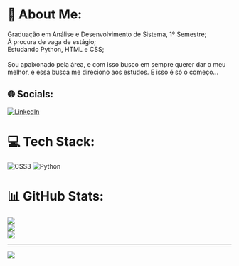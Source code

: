 # 💫 About Me:
Graduação em Análise e Desenvolvimento de Sistema, 1º Semestre;<br>Á procura de vaga de estágio;<br>Estudando Python, HTML e CSS;<br><br>Sou apaixonado pela área, e com isso busco em sempre querer dar o meu <br>melhor, e essa busca me direciono aos estudos. E isso é só o começo... 


## 🌐 Socials:
[![LinkedIn](https://img.shields.io/badge/LinkedIn-%230077B5.svg?logo=linkedin&logoColor=white)](https://linkedin.com/in/https://www.linkedin.com/in/bruno-godoi-a74338206/) 

# 💻 Tech Stack:
![CSS3](https://img.shields.io/badge/css3-%231572B6.svg?style=for-the-badge&logo=css3&logoColor=white) ![Python](https://img.shields.io/badge/python-3670A0?style=for-the-badge&logo=python&logoColor=ffdd54)
# 📊 GitHub Stats:
![](https://github-readme-stats.vercel.app/api?username=Bruno-Godoi01&theme=shades-of-purple&hide_border=true&include_all_commits=false&count_private=false)<br/>
![](https://github-readme-streak-stats.herokuapp.com/?user=Bruno-Godoi01&theme=shades-of-purple&hide_border=true)<br/>
![](https://github-readme-stats.vercel.app/api/top-langs/?username=Bruno-Godoi01&theme=shades-of-purple&hide_border=true&include_all_commits=false&count_private=false&layout=compact)

---
[![](https://visitcount.itsvg.in/api?id=Bruno-Godoi01&icon=0&color=0)](https://visitcount.itsvg.in)

<!-- Proudly created with GPRM ( https://gprm.itsvg.in ) -->